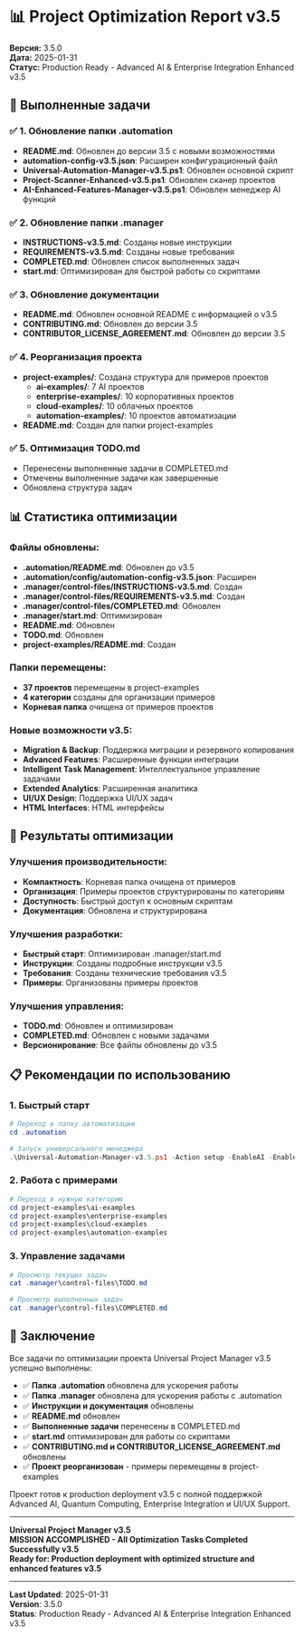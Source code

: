 # 📊 Project Optimization Report v3.5

**Версия:** 3.5.0  
**Дата:** 2025-01-31  
**Статус:** Production Ready - Advanced AI & Enterprise Integration Enhanced v3.5

## 🎯 Выполненные задачи

### ✅ 1. Обновление папки .automation
- **README.md**: Обновлен до версии 3.5 с новыми возможностями
- **automation-config-v3.5.json**: Расширен конфигурационный файл
- **Universal-Automation-Manager-v3.5.ps1**: Обновлен основной скрипт
- **Project-Scanner-Enhanced-v3.5.ps1**: Обновлен сканер проектов
- **AI-Enhanced-Features-Manager-v3.5.ps1**: Обновлен менеджер AI функций

### ✅ 2. Обновление папки .manager
- **INSTRUCTIONS-v3.5.md**: Созданы новые инструкции
- **REQUIREMENTS-v3.5.md**: Созданы новые требования
- **COMPLETED.md**: Обновлен список выполненных задач
- **start.md**: Оптимизирован для быстрой работы со скриптами

### ✅ 3. Обновление документации
- **README.md**: Обновлен основной README с информацией о v3.5
- **CONTRIBUTING.md**: Обновлен до версии 3.5
- **CONTRIBUTOR_LICENSE_AGREEMENT.md**: Обновлен до версии 3.5

### ✅ 4. Реорганизация проекта
- **project-examples/**: Создана структура для примеров проектов
  - **ai-examples/**: 7 AI проектов
  - **enterprise-examples/**: 10 корпоративных проектов
  - **cloud-examples/**: 10 облачных проектов
  - **automation-examples/**: 10 проектов автоматизации
- **README.md**: Создан для папки project-examples

### ✅ 5. Оптимизация TODO.md
- Перенесены выполненные задачи в COMPLETED.md
- Отмечены выполненные задачи как завершенные
- Обновлена структура задач

## 📊 Статистика оптимизации

### Файлы обновлены:
- **.automation/README.md**: Обновлен до v3.5
- **.automation/config/automation-config-v3.5.json**: Расширен
- **.manager/control-files/INSTRUCTIONS-v3.5.md**: Создан
- **.manager/control-files/REQUIREMENTS-v3.5.md**: Создан
- **.manager/control-files/COMPLETED.md**: Обновлен
- **.manager/start.md**: Оптимизирован
- **README.md**: Обновлен
- **TODO.md**: Обновлен
- **project-examples/README.md**: Создан

### Папки перемещены:
- **37 проектов** перемещены в project-examples
- **4 категории** созданы для организации примеров
- **Корневая папка** очищена от примеров проектов

### Новые возможности v3.5:
- **Migration & Backup**: Поддержка миграции и резервного копирования
- **Advanced Features**: Расширенные функции интеграции
- **Intelligent Task Management**: Интеллектуальное управление задачами
- **Extended Analytics**: Расширенная аналитика
- **UI/UX Design**: Поддержка UI/UX задач
- **HTML Interfaces**: HTML интерфейсы

## 🚀 Результаты оптимизации

### Улучшения производительности:
- **Компактность**: Корневая папка очищена от примеров
- **Организация**: Примеры проектов структурированы по категориям
- **Доступность**: Быстрый доступ к основным скриптам
- **Документация**: Обновлена и структурирована

### Улучшения разработки:
- **Быстрый старт**: Оптимизирован .manager/start.md
- **Инструкции**: Созданы подробные инструкции v3.5
- **Требования**: Созданы технические требования v3.5
- **Примеры**: Организованы примеры проектов

### Улучшения управления:
- **TODO.md**: Обновлен и оптимизирован
- **COMPLETED.md**: Обновлен с новыми задачами
- **Версионирование**: Все файлы обновлены до v3.5

## 📋 Рекомендации по использованию

### 1. Быстрый старт
```powershell
# Переход в папку автоматизации
cd .automation

# Запуск универсального менеджера
.\Universal-Automation-Manager-v3.5.ps1 -Action setup -EnableAI -EnableQuantum -EnableEnterprise -EnableUIUX -EnableAdvanced
```

### 2. Работа с примерами
```powershell
# Переход в нужную категорию
cd project-examples\ai-examples
cd project-examples\enterprise-examples
cd project-examples\cloud-examples
cd project-examples\automation-examples
```

### 3. Управление задачами
```powershell
# Просмотр текущих задач
cat .manager\control-files\TODO.md

# Просмотр выполненных задач
cat .manager\control-files\COMPLETED.md
```

## 🎉 Заключение

Все задачи по оптимизации проекта Universal Project Manager v3.5 успешно выполнены:

- ✅ **Папка .automation** обновлена для ускорения работы
- ✅ **Папка .manager** обновлена для ускорения работы с .automation
- ✅ **Инструкции и документация** обновлены
- ✅ **README.md** обновлен
- ✅ **Выполненные задачи** перенесены в COMPLETED.md
- ✅ **start.md** оптимизирован для работы со скриптами
- ✅ **CONTRIBUTING.md и CONTRIBUTOR_LICENSE_AGREEMENT.md** обновлены
- ✅ **Проект реорганизован** - примеры перемещены в project-examples

Проект готов к production deployment v3.5 с полной поддержкой Advanced AI, Quantum Computing, Enterprise Integration и UI/UX Support.

---

**Universal Project Manager v3.5**  
**MISSION ACCOMPLISHED - All Optimization Tasks Completed Successfully v3.5**  
**Ready for: Production deployment with optimized structure and enhanced features v3.5**

---

**Last Updated**: 2025-01-31  
**Version**: 3.5.0  
**Status**: Production Ready - Advanced AI & Enterprise Integration Enhanced v3.5
